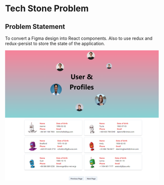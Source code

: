 # Tech Stone Problem

## Problem Statement

To convert a Figma design into React components. Also to use redux and redux-persist to store the state of the application.

![alt text](https://github.com/Saqib-Ansari786/techStone_assignment/blob/main/src/assets/images/cover.png)
<br>
![alt text](https://github.com/Saqib-Ansari786/techStone_assignment/blob/main/src/assets/images/cards.png)
